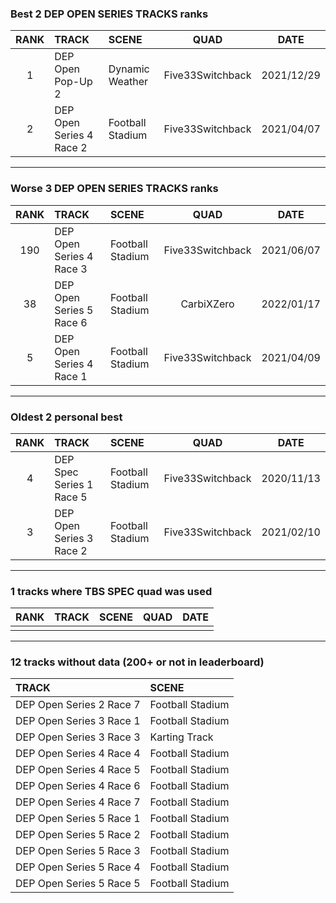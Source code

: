 ### Best 2 DEP OPEN SERIES TRACKS ranks
|RANK|TRACK|SCENE|QUAD|DATE|
|:---:|:---|:---|:---:|:---:|
|1|DEP Open Pop-Up 2|Dynamic Weather|Five33Switchback|2021/12/29|
|2|DEP Open Series 4 Race 2|Football Stadium|Five33Switchback|2021/04/07|
---
### Worse 3 DEP OPEN SERIES TRACKS ranks
|RANK|TRACK|SCENE|QUAD|DATE|
|:---:|:---|:---|:---:|:---:|
|190|DEP Open Series 4 Race 3|Football Stadium|Five33Switchback|2021/06/07|
|38|DEP Open Series 5 Race 6|Football Stadium|CarbiXZero|2022/01/17|
|5|DEP Open Series 4 Race 1|Football Stadium|Five33Switchback|2021/04/09|
---
### Oldest 2 personal best
|RANK|TRACK|SCENE|QUAD|DATE|
|:---:|:---|:---|:---:|:---:|
|4|DEP Spec Series 1 Race 5|Football Stadium|Five33Switchback|2020/11/13|
|3|DEP Open Series 3 Race 2|Football Stadium|Five33Switchback|2021/02/10|
---
### 1 tracks where TBS SPEC quad was used
|RANK|TRACK|SCENE|QUAD|DATE|
|:---:|:---|:---|:---:|:---:|
||||||
---
### 12 tracks without data (200+ or not in leaderboard)
|TRACK|SCENE|
|:---|:---|
|DEP Open Series 2 Race 7|Football Stadium|
|DEP Open Series 3 Race 1|Football Stadium|
|DEP Open Series 3 Race 3|Karting Track|
|DEP Open Series 4 Race 4|Football Stadium|
|DEP Open Series 4 Race 5|Football Stadium|
|DEP Open Series 4 Race 6|Football Stadium|
|DEP Open Series 4 Race 7|Football Stadium|
|DEP Open Series 5 Race 1|Football Stadium|
|DEP Open Series 5 Race 2|Football Stadium|
|DEP Open Series 5 Race 3|Football Stadium|
|DEP Open Series 5 Race 4|Football Stadium|
|DEP Open Series 5 Race 5|Football Stadium|
